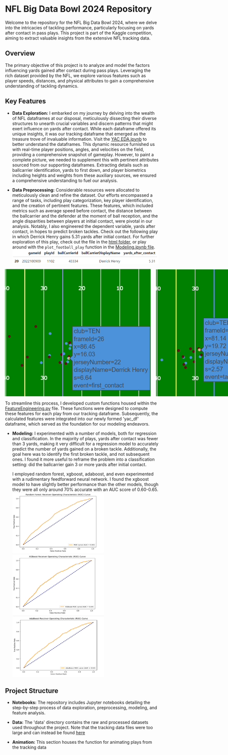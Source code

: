 # NFL Big Data Bowl 2024 Repository

Welcome to the repository for the NFL Big Data Bowl 2024, where we delve into the intricacies of tackling performance, particularly focusing on yards after contact in pass plays. This project is part of the Kaggle competition, aiming to extract valuable insights from the extensive NFL tracking data.

## Overview

The primary objective of this project is to analyze and model the factors influencing yards gained after contact during pass plays. Leveraging the rich dataset provided by the NFL, we explore various features such as player speeds, distances, and physical attributes to gain a comprehensive understanding of tackling dynamics.

## Key Features

- **Data Exploration:** I embarked on my journey by delving into the wealth of NFL dataframes at our disposal, meticulously dissecting their diverse structures to unearth crucial variables and discern patterns that might exert influence on yards after contact. While each dataframe offered its unique insights, it was our tracking dataframe that emerged as the treasure trove of invaluable information. Visit the [YAC EDA.ipynb](https://github.com/quincy928/BDB-2024/blob/main/YAC%20EDA.ipynb) to better understand the dataframes. This dynamic resource furnished us with real-time player positions, angles, and velocities on the field, providing a comprehensive snapshot of gameplay. However, to paint a complete picture, we needed to supplement this with pertinent attributes sourced from our supporting dataframes. Extracting details such as ballcarrier identification, yards to first down, and player biometrics including heights and weights from these auxiliary sources, we ensured a comprehensive understanding to fuel our analysis.

- **Data Preprocessing:** Considerable resources were allocated to meticulously clean and refine the dataset. Our efforts encompassed a range of tasks, including play categorization, key player identification, and the creation of pertinent features. These features, which included metrics such as average speed before contact, the distance between the ballcarrier and the defender at the moment of ball reception, and the angle disparities between players at initial contact, were pivotal in our analysis. Notably, I also engineered the dependent variable, yards after contact, in hopes to predict broken tackles. Check out the following play in which Derrick Henry gains 5.31 yards after initial contact. For further exploration of this play, check out the file in the [html folder](https://github.com/quincy928/BDB-2024/tree/main/html), or play around with the `plot_football_play` function in the [Modeling.ipynb file](https://github.com/quincy928/BDB-2024/blob/main/Modeling.ipynb).
![Alt Text](images/Henry0.png)
<div style="display: flex;">
    <img src="images/Henry1.png" alt="Image 1" style="flex: 1; margin-right: 9px;">
    <img src="images/Henry2.png" alt="Image 2" style="flex: 1; margin-left: 9px;">
</div>



  To streamline this process, I developed custom functions housed within the [FeatureEngineering.py](https://github.com/quincy928/BDB-2024/blob/main/YAC%20EDA.ipynb) file. These functions were designed to compute these features for each play from our tracking dataframe. Subsequently, the calculated features were integrated into our newly formed 'yac_df' dataframe, which served as the foundation for our modeling endeavors.

- **Modeling:** I experimented with a number of models, both for regression and classification. In the majority of plays, yards after contact was fewer than 3 yards, making it very difficult for a regression model to accurately predict the number of yards gained on a broken tackle. Additionally, the goal here was to identify the first broken tackle, and not subsequent ones. I found it more useful to reframe the problem into a classification setting: did the ballcarrier gain 3 or more yards after initial contact.

  I employed random forest, xgboost, adaboost, and even experimented with a rudimentary feedforward neural network. I found the xgboost model to have slightly better performance than the other models, though they were all only around 70% accurate with an AUC score of 0.60-0.65.
<img src="images/rf_roc.png" alt="Alt Text" width="300" height="200"> <img src="images/xg_roc.png" alt="Alt Text" width="300" height="200"> <img src="images/ada_roc.png" alt="Alt Text" width="300" height="200">

## Project Structure

- **Notebooks:** The repository includes Jupyter notebooks detailing the step-by-step process of data exploration, preprocessing, modeling, and feature analysis.

- **Data:** The 'data' directory contains the raw and processed datasets used throughout the project. Note that the tracking data files were too large and can instead be found [here](https://www.kaggle.com/competitions/nfl-big-data-bowl-2024/data)

- **Animation:** This section houses the function for animating plays from the tracking data
